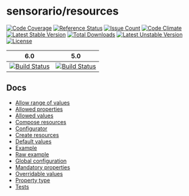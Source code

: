 # sensorario/resources

[![Code Coverage](https://scrutinizer-ci.com/g/sensorario/resources/badges/coverage.png?b=master)](https://scrutinizer-ci.com/g/sensorario/resources/?branch=master) [![Reference Status](https://www.versioneye.com/php/symfony:symfony/reference_badge.svg?style=flat-square)](https://www.versioneye.com/php/symfony:symfony/references) [![Issue Count](https://codeclimate.com/github/sensorario/resources/badges/issue_count.svg)](https://codeclimate.com/github/sensorario/resources) [![Code Climate](https://codeclimate.com/github/sensorario/resources/badges/gpa.svg)](https://codeclimate.com/github/sensorario/resources) [![Latest Stable Version](https://poser.pugx.org/sensorario/resources/v/stable)](https://packagist.org/packages/sensorario/resources) [![Total Downloads](https://poser.pugx.org/sensorario/resources/downloads)](https://packagist.org/packages/sensorario/resources) [![Latest Unstable Version](https://poser.pugx.org/sensorario/resources/v/unstable)](https://packagist.org/packages/sensorario/resources) [![License](https://poser.pugx.org/sensorario/resources/license)](https://packagist.org/packages/sensorario/resources)

| 6.0 | 5.0 |
|----------------|----------|
| [![Build Status](https://scrutinizer-ci.com/g/sensorario/resources/badges/build.png?b=master)](https://scrutinizer-ci.com/g/sensorario/resources/build-status/master) | [![Build Status](https://scrutinizer-ci.com/g/sensorario/resources/badges/build.png?b=5.0)](https://scrutinizer-ci.com/g/sensorario/resources/build-status/5.0) |

## Docs

 - [Allow range of values][13]
 - [Allowed properties][3]
 - [Allowed values][4]
 - [Compose resources][9]
 - [Configurator][7]
 - [Create resources][1]
 - [Default values][2]
 - [Example][10]
 - [Raw example][14]
 - [Global configuration][12]
 - [Mandatory properties][5]
 - [Overridable values][11]
 - [Property type][6]
 - [Tests][8]


 [1]: doc/create-resources.md
 [2]: doc/default-property-value.md
 [3]: doc/define-allowed-properties.md
 [4]: doc/define-allowed-values.md
 [5]: doc/define-mandatory-properties.md
 [6]: doc/define-property-type.md
 [7]: doc/define-resources-via-array.md
 [8]: doc/tests.md
 [9]: doc/compose-resources.md
 [10]: doc/example.md
 [11]: doc/overridable.md
 [12]: doc/globals.md
 [13]: doc/ranges.md
 [14]: doc/raw-example.md

